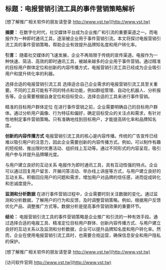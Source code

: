## **标题：电报营销引流工具的事件营销策略解析**

[想了解推广相关软件的朋友请登录 http://www.vst.tw](http://www.vst.tw)

**摘要：**
在数字化时代，社交媒体平台成为企业推广和引流的重要渠道之一。而电报作为一种即时通讯工具，逐渐被企业用于事件营销引流。本文将探讨电报营销引流工具的事件营销策略，帮助企业有效提升品牌知名度和用户转化率。

**引言：**
随着社交媒体的飞速发展，企业不再局限于传统的宣传渠道。电报作为一种快速、简洁、高效的即时通讯工具，被越来越多的企业用于事件营销。通过精准的目标用户群体定位和创新的内容传播方式，电报营销引流工具已经成为企业吸引用户和提升转化率的利器。

选择合适的电报营销引流工具
选择适合自己企业需求的电报营销引流工具至关重要。不同的工具可能有不同的特点和功能，例如群组管理、自动化机器人、分析报告等。企业需要根据自身定位和目标受众，选择合适的工具来进行事件营销。

精准的目标用户群体定位
在进行事件营销之前，企业需要明确自己的目标用户群体。通过分析用户画像、行为特征和偏好，确定目标受众的关注点和需求，有针对性地制定事件营销策略。只有准确地找到目标用户，才能提高转化率和品牌知名度。

**创新的内容传播方式**
电报营销引流工具的核心是内容传播。传统的广告宣传已经难以吸引用户的注意力，因此企业需要创新的内容传播方式。例如，可以制作有趣的短视频、推出限时优惠活动、组织线上互动等。通过不同形式的内容呈现，吸引用户参与并提升品牌曝光度。

与用户建立良好的互动关系
电报作为即时通讯工具，具有互动性强的特点。企业可以通过回复用户留言、开展问答活动、举办线上讲座等方式，与用户建立良好的互动关系。积极回应用户的问题和需求，增加用户对品牌的信任感，进而促成转化和忠诚度提升。

**监测和分析数据**
在进行事件营销过程中，企业需要时刻关注数据的变化。通过监测和分析数据，了解用户的行为和反馈，及时调整营销策略。例如，根据用户反馈优化产品、调整推广方式等。数据分析是提高事件营销效果的重要环节。

**结论：**
电报营销引流工具的事件营销策略是企业推广和引流的一种有效手段。通过选择合适的电报工具、精准定位目标用户群体、创新内容传播方式、与用户建立良好的互动关系以及监测和分析数据，企业可以提升品牌知名度和用户转化率。然而，企业在使用电报营销引流工具时，也需要合规运营，确保信息安全和用户隐私的保护。

[想了解推广相关软件的朋友请登录 http://www.vst.tw](http://www.vst.tw)


[访问软件官网 http://www.vst.tw](http://www.vst.tw)
